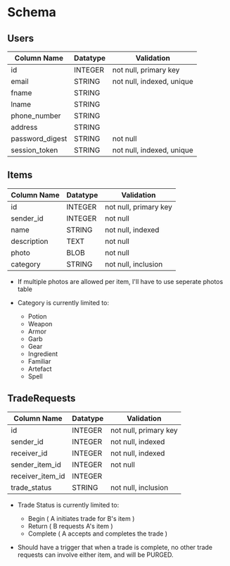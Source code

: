 # Schema

## Users

| Column Name     | Datatype | Validation                |
|-----------------|----------|---------------------------|
| id              | INTEGER  | not null, primary key     |
| email           | STRING   | not null, indexed, unique |
| fname           | STRING   |                           |
| lname           | STRING   |                           |
| phone_number    | STRING   |                           |
| address         | STRING   |                           |
| password_digest | STRING   | not null                  |
| session_token   | STRING   | not null, indexed, unique |

## Items

| Column Name | Datatype | Validation            |
|-------------|----------|-----------------------|
| id          | INTEGER  | not null, primary key |
| sender_id   | INTEGER  | not null              |
| name        | STRING   | not null, indexed     |
| description | TEXT     | not null              |
| photo       | BLOB     | not null              |
| category    | STRING   | not null, inclusion   |

- If multiple photos are allowed per item, I'll have to use
seperate photos table

- Category is currently limited to:
  - Potion
  - Weapon
  - Armor
  - Garb
  - Gear
  - Ingredient
  - Familiar
  - Artefact
  - Spell

## TradeRequests

| Column Name      | Datatype | Validation            |
|------------------|----------|-----------------------|
| id               | INTEGER  | not null, primary key |
| sender_id        | INTEGER  | not null, indexed     |
| receiver_id      | INTEGER  | not null, indexed     |
| sender_item_id   | INTEGER  | not null              |
| receiver_item_id | INTEGER  |                       |
| trade_status     | STRING   | not null, inclusion   |

- Trade Status is currently limited to:
  - Begin ( A initiates trade for B's item )
  - Return ( B requests A's item )
  - Complete ( A accepts and completes the trade )

- Should have a trigger that when a trade is complete, no other
trade requests can involve either item, and will be PURGED.